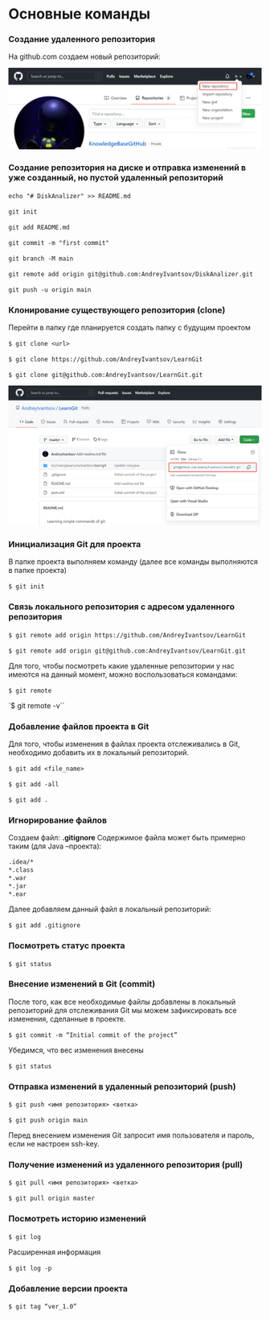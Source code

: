 # Основные команды

### Создание удаленного репозитория

На github.com создаем новый репозиторий:

![Создание удаленного репозитория](.gitbook/assets/img-02.png)

### Создание репозитория на диске и отправка изменений в уже созданный, но пустой удаленный репозиторий

`echo "# DiskAnalizer" >> README.md`

`git init`

`git add README.md`

`git commit -m "first commit"`

`git branch -M main`

`git remote add origin git@github.com:AndreyIvantsov/DiskAnalizer.git`

`git push -u origin main`

### Клонирование существующего репозитория (clone)

Перейти в папку где планируется создать папку с будущим проектом

`$ git clone <url>`

`$ git clone https://github.com/AndreyIvantsov/LearnGit`

`$ git clone git@github.com:AndreyIvantsov/LearnGit.git`

![Ссылка на репозиторий](.gitbook/assets/img-01.png)

### Инициализация Git для проекта

В папке проекта выполняем команду (далее все команды выполняются в папке проекта)

`$ git init`

### Связь локального репозитория c адресом удаленного репозитория

`$ git remote add origin https://github.com/AndreyIvantsov/LearnGit`

`$ git remote add origin git@github.com:AndreyIvantsov/LearnGit.git`

Для того, чтобы посмотреть какие удаленные репозитории у нас имеются на данный момент, можно воспользоваться командами:

`$ git remote`

\`$ git remote -v\`\`

### Добавление файлов проекта в Git

Для того, чтобы изменения в файлах проекта отслеживались в Git, необходимо добавить их в локальный репозиторий.

`$ git add <file_name>`

`$ git add -all`

`$ git add .`

### Игнорирование файлов

Создаем файл: **.gitignore** Содержимое файла может быть примерно таким (для Java –проекта):

```
.idea/*
*.class
*.war
*.jar
*.ear
```

Далее добавляем данный файл в локальный репозиторий:

`$ git add .gitignore`

### Посмотреть статус проекта

`$ git status`

### Внесение изменений в Git (commit)

После того, как все необходимые файлы добавлены в локальный репозиторий для отслеживания Git мы можем зафиксировать все изменения, сделанные в проекте.

`$ git commit -m “Initial commit of the project”`

Убедимся, что вес изменения внесены

`$ git status`

### Отправка изменений в удаленный репозиторий (push)

`$ git push <имя репозитория> <ветка>`

`$ git push origin main`

Перед внесением изменения Git запросит имя пользователя и пароль, если не настроен ssh-key.

### Получение изменений из удаленного репозитория (pull)

`$ git pull <имя репозитория> <ветка>`

`$ git pull origin master`

### Посмотреть историю изменений

`$ git log`

Расширенная информация

`$ git log -p`

### Добавление версии проекта

`$ git tag “ver_1.0”`
